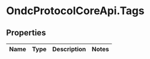 # OndcProtocolCoreApi.Tags

## Properties
Name | Type | Description | Notes
------------ | ------------- | ------------- | -------------

